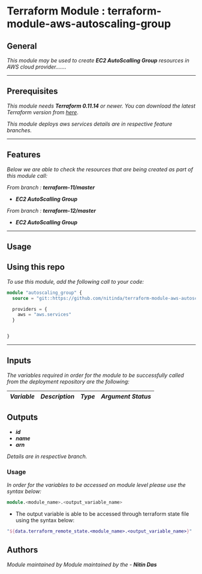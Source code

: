 # Terraform Module : terraform-module-aws-autoscaling-group


## General

_This module may be used to create_ **_EC2 AutoScalling Group_** _resources in AWS cloud provider......._

---


## Prerequisites

_This module needs_ **_Terraform 0.11.14_** _or newer._
_You can download the latest Terraform version from_ [_here_](https://www.terraform.io/downloads.html).

_This module deploys aws services details are in respective feature branches._

---


## Features

_Below we are able to check the resources that are being created as part of this module call:_

_From branch :_ **_terraform-11/master_**
* **_EC2 AutoScalling Group_**


_From branch :_ **_terraform-12/master_**
* **_EC2 AutoScalling Group_**


---

## Usage

## Using this repo

_To use this module, add the following call to your code:_

```tf
module "autoscaling_group" {
  source = "git::https://github.com/nitinda/terraform-module-aws-autoscaling-group.git?ref=master"

  providers = {
    aws = "aws.services"
  }


}
```
---

## Inputs

_The variables required in order for the module to be successfully called from the deployment repository are the following:_


|**_Variable_** | **_Description_** | **_Type_** | **_Argument Status_** |
|:----|:----|-----:|-----:|




## Outputs

* **_id_**
* **_name_**
* **_arn_**


_Details are in respective branch._

### Usage

_In order for the variables to be accessed on module level please use the syntax below:_

```tf
module.<module_name>.<output_variable_name>
```

- The output variable is able to be accessed through terraform state file using the syntax below:

```tf
"${data.terraform_remote_state.<module_name>.<output_variable_name>}"
```


## Authors
_Module maintained by Module maintained by the -_ **_Nitin Das_**
